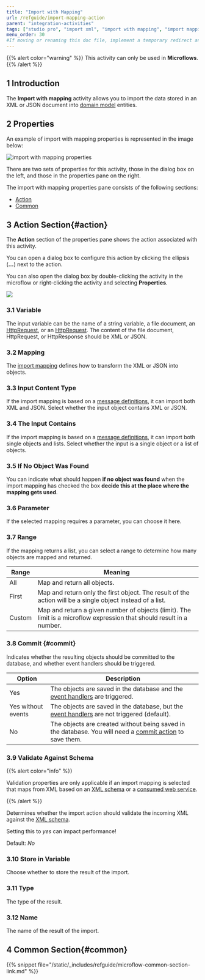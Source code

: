 ```yaml
---
title: "Import with Mapping"
url: /refguide/import-mapping-action
parent: "integration-activities"
tags: ["studio pro", "import xml", "import with mapping", "import mapping", "integration activity"]
menu_order: 30
#If moving or renaming this doc file, implement a temporary redirect and let the respective team know they should update the URL in the product. See Mapping to Products for more details.
---
```


{{% alert color="warning" %}}
This activity can only be used in **Microflows**.
{{% /alert %}}


## 1 Introduction

The **Import with mapping** activity allows you to import the data stored in an XML or JSON document into [domain model](domain-model) entities.

## 2 Properties

An example of import with mapping properties is represented in the image below:

![import with mapping properties](/attachments/refguide/modeling/application-logic/microflows-and-nanoflows/activities/integration-activities/import-mapping-action/import-with-mapping-properties.png)

There are two sets of properties for this activity, those in the dialog box on the left, and those in the properties pane on the right.

The import with mapping properties pane consists of the following sections:

* [Action](#action)
* [Common](#common)

## 3 Action Section{#action}

The **Action** section of the properties pane shows the action associated with this activity.

You can open a dialog box to configure this action by clicking the ellipsis (**…**) next to the action.

You can also open the dialog box by double-clicking the activity in the microflow or right-clicking the activity and selecting **Properties**.

![](/attachments/refguide/modeling/application-logic/microflows-and-nanoflows/activities/integration-activities/import-mapping-action/import-mapping-action.png)

### 3.1 Variable

The input variable can be the name of a string variable, a file document, an [HttpRequest](http-request-and-response-entities#http-request), or an [HttpRequest](http-request-and-response-entities#http-response). The content of the file document, HttpRequest, or HttpResponse should be XML or JSON.

### 3.2 Mapping

The [import mapping](import-mappings) defines how to transform the XML or JSON into objects.

### 3.3 Input Content Type

If the import mapping is based on a [message definitions](message-definitions), it can import both XML and JSON. Select whether the input object contains XML or JSON.

### 3.4 The Input Contains

If the import mapping is based on a [message definitions](message-definitions), it can import both single objects and lists. Select whether the input is a single object or a list of objects.

### 3.5 If No Object Was Found

You can indicate what should happen **if no object was found** when the import mapping has checked the box **decide this at the place where the mapping gets used**.

### 3.6 Parameter

If the selected mapping requires a parameter, you can choose it here.

### 3.7 Range

 If the mapping returns a list, you can select a range to determine how many objects are mapped and returned.

| Range | Meaning |
| --- | --- |
| All | Map and return all objects. |
| First | Map and return only the first object. The result of the action will be a single object instead of a list. |
| Custom | Map and return a given number of objects (limit). The limit is a microflow expression that should result in a number. |

### 3.8 Commit {#commit}

Indicates whether the resulting objects should be committed to the database, and whether event handlers should be triggered.

| Option | Description |
| --- | --- |
| Yes | The objects are saved in the database and the [event handlers](event-handlers) are triggered. |
| Yes without events | The objects are saved in the database, but the [event handlers](event-handlers) are not triggered (default). |
| No | The objects are created without being saved in the database. You will need a [commit action](committing-objects) to save them. |

### 3.9 Validate Against Schema

{{% alert color="info" %}}

Validation properties are only applicable if an import mapping is selected that maps from XML based on an [XML schema](xml-schemas) or a [consumed web service](consumed-web-service).

{{% /alert %}}

Determines whether the import action should validate the incoming XML against the [XML schema](xml-schemas).

Setting this to _yes_ can impact performance!

Default: *No*

### 3.10 Store in Variable

Choose whether to store the result of the import.

### 3.11 Type

The type of the result.

### 3.12 Name

The name of the result of the import.

## 4 Common Section{#common}

{{% snippet file="/static/_includes/refguide/microflow-common-section-link.md" %}}
